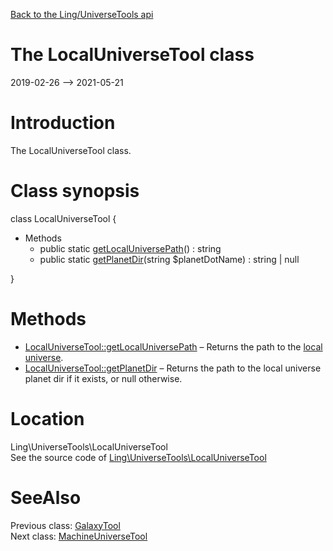 [Back to the Ling/UniverseTools api](https://github.com/lingtalfi/UniverseTools/blob/master/doc/api/Ling/UniverseTools.md)



The LocalUniverseTool class
================
2019-02-26 --> 2021-05-21






Introduction
============

The LocalUniverseTool class.



Class synopsis
==============


class <span class="pl-k">LocalUniverseTool</span>  {

- Methods
    - public static [getLocalUniversePath](https://github.com/lingtalfi/UniverseTools/blob/master/doc/api/Ling/UniverseTools/LocalUniverseTool/getLocalUniversePath.md)() : string
    - public static [getPlanetDir](https://github.com/lingtalfi/UniverseTools/blob/master/doc/api/Ling/UniverseTools/LocalUniverseTool/getPlanetDir.md)(string $planetDotName) : string | null

}






Methods
==============

- [LocalUniverseTool::getLocalUniversePath](https://github.com/lingtalfi/UniverseTools/blob/master/doc/api/Ling/UniverseTools/LocalUniverseTool/getLocalUniversePath.md) &ndash; Returns the path to the [local universe](https://github.com/lingtalfi/UniverseTools/blob/master/doc/pages/conception-notes.md#local-universe).
- [LocalUniverseTool::getPlanetDir](https://github.com/lingtalfi/UniverseTools/blob/master/doc/api/Ling/UniverseTools/LocalUniverseTool/getPlanetDir.md) &ndash; Returns the path to the local universe planet dir if it exists, or null otherwise.





Location
=============
Ling\UniverseTools\LocalUniverseTool<br>
See the source code of [Ling\UniverseTools\LocalUniverseTool](https://github.com/lingtalfi/UniverseTools/blob/master/LocalUniverseTool.php)



SeeAlso
==============
Previous class: [GalaxyTool](https://github.com/lingtalfi/UniverseTools/blob/master/doc/api/Ling/UniverseTools/GalaxyTool.md)<br>Next class: [MachineUniverseTool](https://github.com/lingtalfi/UniverseTools/blob/master/doc/api/Ling/UniverseTools/MachineUniverseTool.md)<br>
